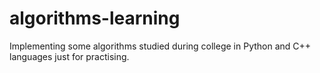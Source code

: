 # algorithms-learning
Implementing some algorithms studied during college in Python and C++ languages just for practising.
